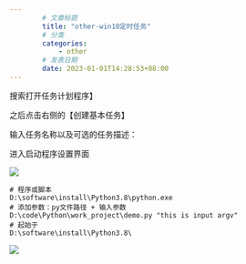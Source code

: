 ```yaml
---
        # 文章标题
        title: "other-win10定时任务"
        # 分类
        categories: 
            - other
        # 发表日期
        date: 2023-01-01T14:28:53+08:00
--- 
```


搜索打开任务计划程序】 

之后点击右侧的【创建基本任务】

输入任务名称以及可选的任务描述：


进入启动程序设置界面



![](https://gitee.com/dingtom1995/picture/raw/master/2022-11-16/2022-11-16_23-51-36-786.png)

```text
# 程序或脚本
D:\software\install\Python3.8\python.exe
# 添加参数：py文件路径 + 输入参数
D:\code\Python\work_project\demo.py "this is input argv"
# 起始于
D:\software\install\Python3.8\
```

![](https://gitee.com/dingtom1995/picture/raw/master/2022-11-16/2022-11-16_23-53-33-194.png)
